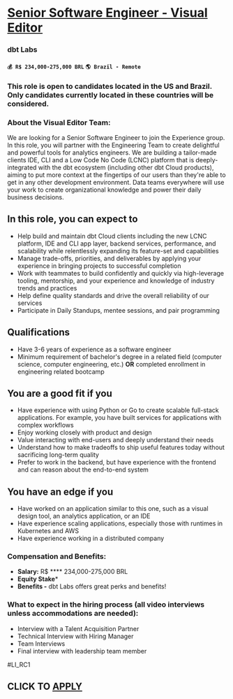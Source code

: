 # [Senior Software Engineer - Visual Editor](https://www.remotewlb.com/apply/senior-software-engineer-visual-editor-119495)  
### dbt Labs  
#### `💰 R$ 234,000-275,000 BRL` `🌎 Brazil - Remote`  

### This role is open to candidates located in the US and Brazil. Only candidates currently located in these countries will be considered.

### About the Visual Editor Team:

We are looking for a Senior Software Engineer to join the Experience group. In this role, you will partner with the Engineering Team to create delightful and powerful tools for analytics engineers. We are building a tailor-made clients IDE, CLI and a Low Code No Code (LCNC) platform that is deeply-integrated with the dbt ecosystem (including other dbt Cloud products), aiming to put more context at the fingertips of our users than they're able to get in any other development environment. Data teams everywhere will use your work to create organizational knowledge and power their daily business decisions.

## In this role, you can expect to

  * Help build and maintain dbt Cloud clients including the new LCNC platform, IDE and CLI app layer, backend services, performance, and scalability while relentlessly expanding its feature-set and capabilities
  * Manage trade-offs, priorities, and deliverables by applying your experience in bringing projects to successful completion
  * Work with teammates to build confidently and quickly via high-leverage tooling, mentorship, and your experience and knowledge of industry trends and practices
  * Help define quality standards and drive the overall reliability of our services
  * Participate in Daily Standups, mentee sessions, and pair programming

## Qualifications

  * Have 3-6 years of experience as a software engineer
  * Minimum requirement of bachelor's degree in a related field (computer science, computer engineering, etc.) **OR** completed enrollment in engineering related bootcamp

## You are a good fit if you

  * Have experience with using Python or Go to create scalable full-stack applications. For example, you have built services for applications with complex workflows
  * Enjoy working closely with product and design
  * Value interacting with end-users and deeply understand their needs
  * Understand how to make tradeoffs to ship useful features today without sacrificing long-term quality
  * Prefer to work in the backend, but have experience with the frontend and can reason about the end-to-end system

## You have an edge if you

  * Have worked on an application similar to this one, such as a visual design tool, an analytics application, or an IDE
  * Have experience scaling applications, especially those with runtimes in Kubernetes and AWS
  * Have experience working in a distributed company

### Compensation and Benefits:

  * **Salary:** R$ **** 234,000-275,000 BRL
  * **Equity Stake***
  * **Benefits -** dbt Labs offers great perks and benefits!

### What to expect in the hiring process (all video interviews unless accommodations are needed):

  * Interview with a Talent Acquisition Partner 
  * Technical Interview with Hiring Manager
  * Team Interviews 
  * Final interview with leadership team member

#LI_RC1

  
## CLICK TO [APPLY](https://www.remotewlb.com/apply/senior-software-engineer-visual-editor-119495)

